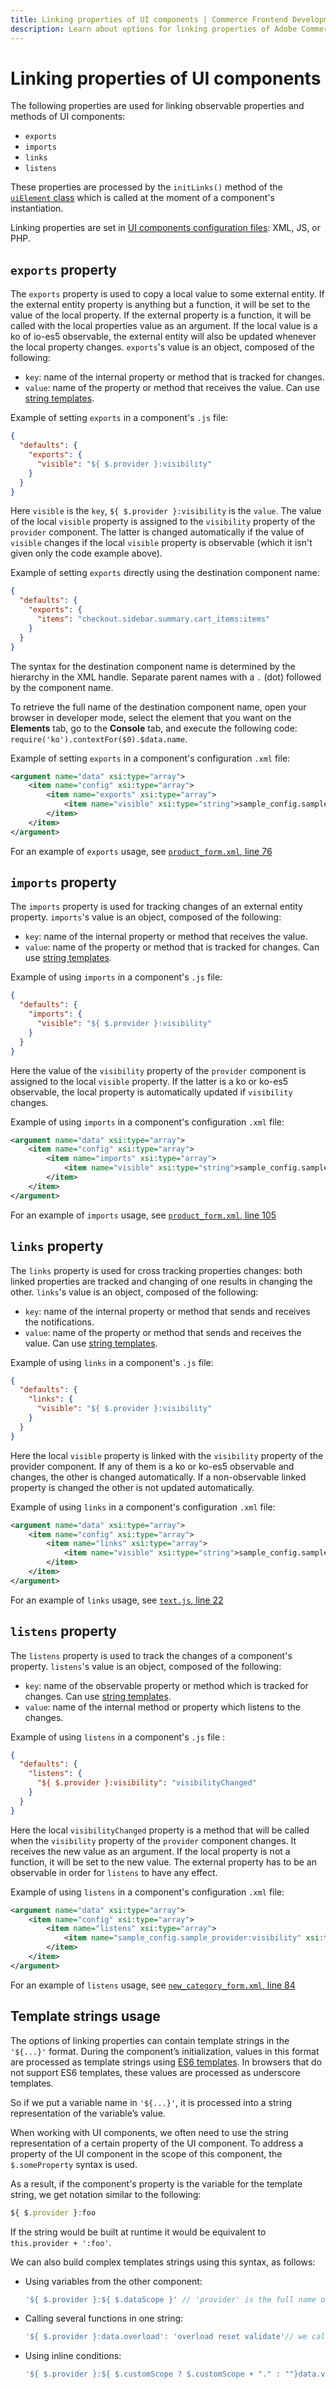 ```yaml
---
title: Linking properties of UI components | Commerce Frontend Development
description: Learn about options for linking properties of Adobe Commerce and Magento Open Source UI components.
---
```


# Linking properties of UI components

The following properties are used for linking observable properties and methods of UI components:

-  `exports`
-  `imports`
-  `links`
-  `listens`

These properties are processed by the `initLinks()` method of the [`uiElement` class](element.md) which is called at the moment of a component's instantiation.

Linking properties are set in [UI components configuration files](configuration-flow.md): XML, JS, or PHP.

## `exports` property

The `exports` property is used to copy a local value to some external entity. If the external entity property is anything but a function, it will be set to the value of the local property. If the external property is a function, it will be called with the local properties value as an argument.
If the local value is a ko of io-es5 observable, the external entity will also be updated whenever the local property changes. `exports`'s value is an object, composed of the following:

-  `key`: name of the internal property or method that is tracked for changes.
-  `value`: name of the property or method that receives the value. Can use [string templates](#template-strings-usage).

Example of setting `exports` in a component's `.js` file:

```json
{
  "defaults": {
    "exports": {
      "visible": "${ $.provider }:visibility"
    }
  }
}
```

Here `visible` is the `key`, `${ $.provider }:visibility` is the `value`. The value of the local `visible` property is assigned to the `visibility` property of the `provider` component. The latter is changed automatically if the value of `visible` changes if the local `visible` property is observable (which it isn't given only the code example above).

Example of setting `exports` directly using the destination component name:

```json
{
  "defaults": {
    "exports": {
      "items": "checkout.sidebar.summary.cart_items:items"
    }
  }
}
```

The syntax for the destination component name is determined by the hierarchy in the XML handle. Separate parent names with a `.` (dot) followed by the component name.

<InlineAlert variant="info" slots="text" />

To retrieve the full name of the destination component name, open your browser in developer mode, select the element that you want on the **Elements** tab, go to the **Console** tab, and execute the following code: `require('ko').contextFor($0).$data.name`.

Example of setting `exports` in a component's configuration `.xml` file:

```xml
<argument name="data" xsi:type="array">
    <item name="config" xsi:type="array">
        <item name="exports" xsi:type="array">
            <item name="visible" xsi:type="string">sample_config.sample_provider:visibility</item>
        </item>
    </item>
</argument>
```

For an example of `exports` usage, see [`product_form.xml`, line 76](https://github.com/magento/magento2/blob/2.4/app/code/Magento/CatalogInventory/view/adminhtml/ui_component/product_form.xml#L76)

## `imports` property

The `imports` property is used for tracking changes of an external entity property. `imports`'s value is an object, composed of the following:

-  `key`: name of the internal property or method that receives the value.
-  `value`: name of the property or method that is tracked for changes. Can use [string templates](#template-strings-usage).

Example of using `imports` in a component's `.js` file:

```json
{
  "defaults": {
    "imports": {
      "visible": "${ $.provider }:visibility"
    }
  }
}
```

Here the value of the `visibility` property of the `provider` component is assigned to the local `visible` property. If the latter is a ko or ko-es5 observable, the local property is automatically updated if `visibility` changes.

Example of using `imports` in a component's configuration `.xml` file:

```xml
<argument name="data" xsi:type="array">
    <item name="config" xsi:type="array">
        <item name="imports" xsi:type="array">
            <item name="visible" xsi:type="string">sample_config.sample_provider:visibility</item>
        </item>
    </item>
</argument>
```

For an example of `imports` usage, see [`product_form.xml`, line 105](https://github.com/magento/magento2/blob/2.4/app/code/Magento/CatalogInventory/view/adminhtml/ui_component/product_form.xml#L105)

## `links` property

The `links` property is used for cross tracking properties changes: both linked properties are tracked and changing of one results in changing the other. `links`'s value is an object, composed of the following:

-  `key`: name of the internal property or method that sends and receives the notifications.
-  `value`: name of the property or method that sends and receives the value. Can use [string templates](#template-strings-usage).

Example of using `links` in a component's `.js` file:

```json
{
  "defaults": {
    "links": {
      "visible": "${ $.provider }:visibility"
    }
  }
}
```

Here the local `visible` property is linked with the `visibility`  property of the provider component. If any of them is a ko or ko-es5 observable and changes, the other is changed automatically. If a non-observable linked property is changed the other is not updated automatically.

Example of using `links` in a component's configuration `.xml` file:

```xml
<argument name="data" xsi:type="array">
    <item name="config" xsi:type="array">
        <item name="links" xsi:type="array">
            <item name="visible" xsi:type="string">sample_config.sample_provider:visibility</item>
        </item>
    </item>
</argument>
```

For an example of `links` usage, see [`text.js`, line 22](https://github.com/magento/magento2/blob/2.4/app/code/Magento/Ui/view/base/web/js/form/element/text.js#L22)

## `listens` property

The `listens` property is used to track the changes of a component's property. `listens`'s value is an object, composed of the following:

-  `key`: name of the observable property or method which is tracked for changes. Can use [string templates](#template-strings-usage).
-  `value`: name of the internal method or property which listens to the changes.

Example of using `listens` in a component's `.js` file :

```json
{
  "defaults": {
    "listens": {
      "${ $.provider }:visibility": "visibilityChanged"
    }
  }
}
```

Here the local `visibilityChanged` property is a method that will be called when the `visibility` property of the `provider` component changes. It receives the new value as an argument. If the local property is not a function, it will be set to the new value.
The external property has to be an observable in order for `listens` to have any effect.

Example of using `listens` in a component's configuration `.xml` file:

```xml
<argument name="data" xsi:type="array">
    <item name="config" xsi:type="array">
        <item name="listens" xsi:type="array">
            <item name="sample_config.sample_provider:visibility" xsi:type="string">visibilityChanged</item>
        </item>
    </item>
</argument>
```

For an example of `listens` usage, see [`new_category_form.xml`, line 84](https://github.com/magento/magento2/blob/2.4/app/code/Magento/Catalog/view/adminhtml/ui_component/new_category_form.xml#L84)

## Template strings usage

The options of linking properties can contain template strings in the `'${...}'` format. During the component’s initialization, values in this format are processed as template strings using [ES6 templates](https://developer.mozilla.org/en/docs/Web/JavaScript/Reference/Template_literals). In browsers that do not support ES6 templates, these values are processed as underscore templates.

So if we put a variable name in `'${...}'`, it is processed into a string representation of the variable’s value.

When working with UI components, we often need to use the string representation of a certain property of the UI component. To address a property of the UI component in the scope of this component, the `$.someProperty` syntax is used.

As a result, if the component's property is the variable for the template string, we get notation similar to the following:

```js
${ $.provider }:foo
```

If the string would be built at runtime it would be equivalent to `this.provider + ':foo'`.

We can also build complex templates strings using this syntax, as follows:

-  Using variables from the other component:

   ```js
   '${ $.provider }:${ $.dataScope }' // 'provider' is the full name of the other component
   ```

-  Calling several functions in one string:

   ```js
   '${ $.provider }:data.overload': 'overload reset validate'// we call 'overload', 'reset', 'validate'
   ```

-  Using inline conditions:

   ```js
   '${ $.provider }:${ $.customScope ? $.customScope + "." : ""}data.validate': 'validate'
   ```
